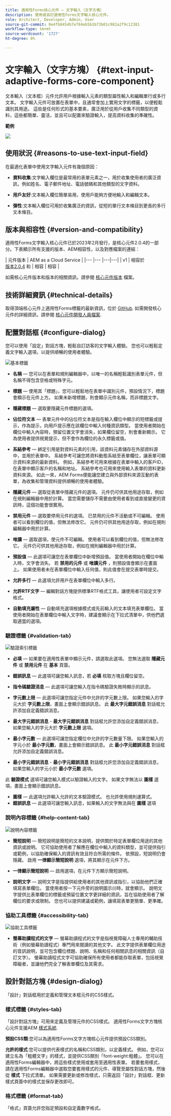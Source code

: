 ```yaml
---
title: 適用性Forms核心元件 — 文字輸入（文字方塊）
description: 使用或自訂適用性Forms文字輸入核心元件。
role: Architect, Developer, Admin, User
source-git-commit: 0e4fb8454b7ef84eb5b1b73b01c982a2f9c12381
workflow-type: tm+mt
source-wordcount: '1727'
ht-degree: 0%

---
```



# 文字輸入（文字方塊） {#text-input-adaptive-forms-core-component}

文本輸入（文本框）元件允許用戶根據輸入元素的類型屬性輸入和編輯單行或多行文本。 文字輸入元件可放置在表單中，且通常會加上實用文字的標籤，以便輕鬆識別其用途。 這些是任何形式的基本要素，廣泛用於從用戶收集不同類型的資料，這些都簡單、靈活，並且可以配置來驗證輸入，提高資料收集的準確性。


**範例**

![](/help/adaptive-forms/assets/text-input.png)


## 使用狀況 {#reasons-to-use-text-input-field}

在最適化表單中使用文字輸入元件有幾個原因：

* **資料收集**:文字輸入欄位是最常用的表單元素之一，用於收集使用者的廣泛資訊，例如姓名、電子郵件地址、電話號碼和其他類型的文字資料。

* **用戶友好**:文本輸入欄位簡單易用，使用戶能夠方便地輸入和編輯文本。

* **彈性**:文本輸入欄位可用於收集廣泛的資訊，從短的單行文本條目到更長的多行文本條目。

## 版本與相容性 {#version-and-compatibility}

適用性Forms文字輸入核心元件已於2023年2月發行，是核心元件2.0.4的一部分。下表顯示所有支援的版本、AEM相容性，以及對應檔案的連結：

| 元件版本 | AEM as a Cloud Service  |
|--- |--- |---|---|
| v1 | 相容於<br>[版本2.0.4](/help/versions.md) 和 | 相容 | 相容 |

如需核心元件版本和版本的相關資訊，請參閱 [核心元件版本](/help/versions.md) 檔案。

<!-- ## Sample Component Output {#sample-component-output}

To experience the Accordion Component as well as see examples of its configuration options as well as HTML and JSON output, visit the [Component Library](https://adobe.com/go/aem_cmp_library_accordion). -->

## 技術詳細資訊 {#technical-details}

取得頂端核心元件上適用性Forms標籤的最新資訊，位於 [GitHub](https://github.com/adobe/aem-core-forms-components/tree/master/ui.af.apps/src/main/content/jcr_root/apps/core/fd/components/form/textinput/v1/textinput). 如需開發核心元件的詳細資訊，請參閱 [核心元件開發人員檔案](/help/developing/overview.md).

## 配置對話框 {#configure-dialog}

您可以使用「設定」對話方塊，輕鬆自訂訪客的文字輸入體驗。 您也可以輕鬆定義文字輸入選項，以提供順暢的使用者體驗。

![基本標籤](/help/adaptive-forms/assets/textinput_basictab.png)

* **名稱**  — 您可以在表單和規則編輯器中，以唯一的名稱輕鬆識別表單元件，但名稱不得包含空格或特殊字元。

* **標題**  — 使用其「標題」，您可以輕鬆地在表單中識別元件，預設情況下，標題會顯示在元件上方。 如果未新增標題，則會顯示元件名稱，而非標題文字。

* **隱藏標題**  — 選取要隱藏元件標題的選項。

* **佔位符文本**  — 表單元件中的佔位符文本是指在輸入欄位中顯示的短標籤或提示，作為提示，向用戶提示應在該欄位中輸入何種資訊類型。 當使用者開始在欄位中輸入內容時，預留位置文字會消失，如果欄位留空，則會重新顯示。 它為使用者提供視覺提示，但不會作為欄位的永久標籤或值。
* **系結參考**  — 綁定引用是對資料元素的引用，該資料元素儲存在外部資料源中，並用於表單中。 系結參考可讓您將資料動態系結至表單欄位，讓表單可顯示資料來源的最新資料。 例如，系結參考可用來根據在表單中輸入的客戶ID，在表單中顯示客戶的名稱和地址。 系結參考也可用來使用輸入表單的資料更新資料來源。 如此一來，AEM Forms便能讓您建立與外部資料來源互動的表單，為收集和管理資料提供順暢的使用者體驗。
* **隱藏元件**  — 選取從表單中隱藏元件的選項。 元件仍可供其他用途存取，例如在規則編輯器中用於計算。 當您需要儲存不需要由使用者看到或直接變更的資訊時，這個功能會很實用。
* **禁用元件**  — 選取要停用元件的選項。 已禁用的元件不活動或不可編輯。 使用者可以看到欄位的值，但無法修改它。 元件仍可供其他用途存取，例如在規則編輯器中用於計算。
* **唯讀**  — 選取選項，使元件不可編輯。 使用者可以看到欄位的值，但無法修改它。 元件仍可供其他用途存取，例如在規則編輯器中用於計算。
* **預設值**  — 此選項可讓您在表單欄位中新增預設值。 當使用者開始在欄位中輸入時，文字會消失。 若 **禁用的元件** 或 **唯讀元件** ，則預設值會顯示在畫面上。 如果使用者未在表單欄位中輸入任何值，則此值會在提交表單時提交。
* **允許多行**  — 此選項允許用戶在表單欄位中輸入多行。
* **允許RTF文字**  — 編輯對話方塊提供標準RTF格式工具，讓使用者可設定文字格式。
* **自動填充屬性**  — 自動填充選項根據模式或先前輸入的文本填充表單欄位。 當使用者開始在表單欄位中輸入文字時，建議會顯示在下拉式清單中，供他們選取適當的選項。

### 驗證標籤 {#validation-tab}

![驗證索引標籤](/help/adaptive-forms/assets/textinput_validationtab.png)

* **必填**  — 如果要在適用性表單中顯示元件，請選取此選項。 您無法選取 **隱藏元件** 或 **禁用元件**  在 **基本** 頁簽。

* **錯誤訊息**  — 此選項可讓您輸入訊息，若 **必填** 核取方塊且欄位留空。

* **指令碼驗證消息**  — 此選項可讓您輸入在指令碼驗證失敗時顯示的訊息。

* **字元數上限**  — 此選項可讓您指定元件中允許的字元數上限。 如果您輸入的字元大於 **字元數上限**，畫面上會顯示錯誤訊息。 此 **最大字元錯誤消息** 對話框允許添加自定義錯誤消息。

* **最大字元錯誤消息** - **最大字元錯誤消息** 對話框允許您添加自定義錯誤消息，如果您輸入的字元大於 **字元數上限** 選項。

* **最小字元數**  — 此選項可讓您指定欄位中允許的字元數量下限。 如果您輸入的字元小於 **最小字元數**，畫面上會顯示錯誤訊息。 此 **最小字元錯誤消息** 對話框允許添加自定義錯誤消息。

* **最小字元錯誤消息** - **最小字元錯誤消息** 對話框允許您添加自定義錯誤消息，如果您輸入的字元小於 **最小字元數** 選項。

此 **驗證模式** 選項可讓您輸入模式以驗證輸入的文字。 如果文字無法以 **圖樣** 選項，畫面上會顯示錯誤訊息。
* **圖樣**  — 此選項允許輸入允許的文本驗證模式。 也允許使用規則運算式。
* **錯誤訊息**  — 此選項可讓您輸入訊息，如果輸入的文字無法與在 **圖樣** 選項

### 說明內容標籤 {#help-content-tab}

![說明內容標籤](/help/adaptive-forms/assets/textinput_helptab.png)

* **簡短說明**  — 簡短說明是簡短的文本說明，提供關於特定表單欄位用途的其他資訊或說明。 它可協助使用者了解應在欄位中輸入的資料類型，並可提供指引或範例，以協助確保輸入的資訊有效且符合所需的條件。 依預設，短說明仍會隱藏。 啟用 **一律顯示簡短說明** 選項，將其顯示在元件下方。

* **一律顯示簡短說明**  — 啟用選項，在元件下方顯示簡短說明。

* **說明文字**  — 說明文字是指提供給使用者的其他資訊或指引，以協助他們正確填寫表單欄位。 當使用者按一下元件旁的說明圖示(i)時，就會顯示。 說明文字提供比表單欄位的標籤或預留位置文字更詳細的資訊，旨在協助使用者了解欄位的要求或限制。 您也可以提供建議或範例，讓填寫表單更簡單、更準確。

### 協助工具標籤 {#accessibility-tab}

![協助工具標籤](/help/adaptive-forms/assets/textinput_accessibiltytab.png)

* **螢幕助讀程式的文字**  — 螢幕助讀程式的文字是指視覺障礙人士專用的輔助技術（例如螢幕助讀程式）專門用來閱讀的其他文字。 此文字提供表單欄位用途的音訊說明，並可包含欄位標題、說明、名稱和任何相關訊息的相關資訊（自訂文字）。 螢幕助讀程式文字可協助確保所有使用者都能存取表單，包括視覺障礙者，並讓他們完全了解表單欄位及其需求。

## 設計對話方塊 {#design-dialog}

「設計」對話框用於定義和管理文本框元件的CSS樣式。

### 樣式標籤 {#styles-tab}

「設計對話方塊」可用來定義及管理元件的CSS樣式。 適用性Forms文字方塊核心元件支援AEM [樣式系統](/help/get-started/authoring.md#component-styling).

**預設CSS類**:您可以為適用性Forms文字方塊核心元件提供預設CSS類別。

**允許的樣式**:您可以提供代表樣式的名稱和CSS類別，以定義樣式。 例如，您可以建立名為「粗體文字」的樣式，並提供CSS類別「font-weight:粗體」。 您可以在適用性Forms編輯器中，將這些樣式使用或套用至適用性表單。 若要套用樣式，請在適用性Forms編輯器中選取您要套用樣式的元件、導覽至屬性對話方塊，然後從 **樣式** 下拉式清單。 如果需要更新或修改樣式，只需返回「設計」對話框、更新樣式頁簽中的樣式並保存更改即可。

### 格式標籤 {#format-tab}

「格式」頁簽允許您指定預設和自定義數字格式。